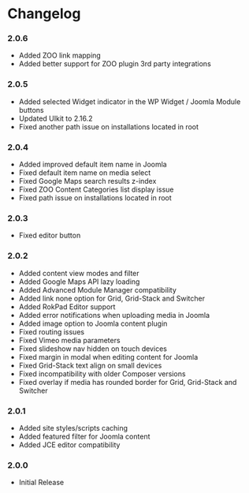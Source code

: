 # Changelog

### 2.0.6

  - Added ZOO link mapping
  - Added better support for ZOO plugin 3rd party integrations

### 2.0.5

  - Added selected Widget indicator in the WP Widget / Joomla Module buttons
  - Updated UIkit to 2.16.2
  - Fixed another path issue on installations located in root

### 2.0.4

  - Added improved default item name in Joomla
  - Fixed default item name on media select
  - Fixed Google Maps search results z-index
  - Fixed ZOO Content Categories list display issue
  - Fixed path issue on installations located in root

### 2.0.3

  - Fixed editor button

### 2.0.2

  - Added content view modes and filter
  - Added Google Maps API lazy loading
  - Added Advanced Module Manager compatibility
  - Added link none option for Grid, Grid-Stack and Switcher
  - Added RokPad Editor support
  - Added error notifications when uploading media in Joomla
  - Added image option to Joomla content plugin
  - Fixed routing issues
  - Fixed Vimeo media parameters
  - Fixed slideshow nav hidden on touch devices
  - Fixed margin in modal when editing content for Joomla
  - Fixed Grid-Stack text align on small devices
  - Fixed incompatibility with older Composer versions
  - Fixed overlay if media has rounded border for Grid, Grid-Stack and Switcher

### 2.0.1

  - Added site styles/scripts caching
  - Added featured filter for Joomla content
  - Added JCE editor compatibility

### 2.0.0

  - Initial Release
